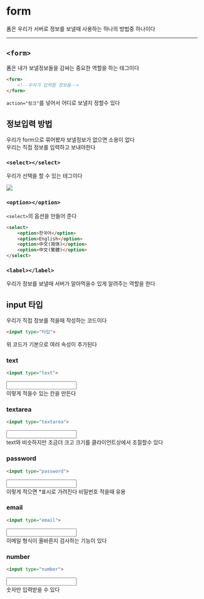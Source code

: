 # form

폼은 우리가 서버로 정보를 보낼때 사용하는 하나의 방법중 하나이다
***

## ```<form>```
폼은 내가 보낼정보들을 감싸는 중요한 역할을 하는 테그이다
```html
<form>
    <!--우리가 입력할 정보들-->
</form>
```
 ```action="링크"```를 넣어서 어디로 보낼지 정할수 있다

## 정보입력 방법
우리가 form으로 묶어봤자 보낼정보가 없으면 소용이 없다<br>
우리는 직접 정보를 입력하고 보내야한다

### ```<select></select>```
우리가 선택을 할 수 있는 테그이다

<img src="img/스크린샷 2024-09-04 230306.png">

### ```<option></option>```

```<select>```의 옵션을 만들어 준다

```html
<select>
    <option>한국어</option>
    <option>English</option>
    <option>中文(简体)</option>
    <option>中文(繁體)</option>
</select>
```

### ```<label></label>```
우리가 정보를 보낼때 서버가 알아먹을수 있게 알려주는 역할을 한다


## **input 타입**
우리가 직접 정보를 적을때 작성하는 코드이다

```html
<input type="타입">
```
위 코드가 기본으로 여러 속성이 추가된다

### **text**
```html
<input type="text">
```
<input type="text"><br>
이렇게 적을수 있는 칸을 만든다

### **textarea**
```html
<input type="textarea">
```
<input type="textarea"><br>
text와 비슷하지만 조금더 크고 크기를 클라이언트상에서 조절할수 있다

### **password**
```html
<input type="password">
```
<input type="password"><br>
이렇게 적으면 *표시로 가려진다 비밀번호 적을때 유용

### **email**
```html
<input type="email">
```
<input type="email"><br>
이메일 형식이 올바른지 검사하는 기능이 있다

### **number**
```html
<input type="number">
```
<input type="number"><br>
숫자만 입력받을 수 있다